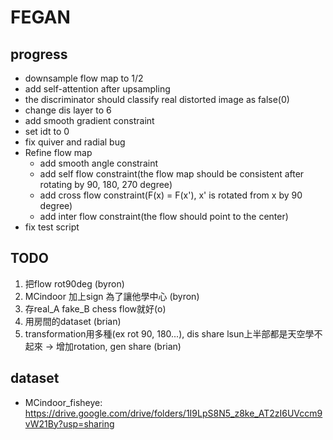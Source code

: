 # FEGAN
## progress
- downsample flow map to 1/2
- add self-attention after upsampling
- the discriminator should classify real distorted image as false(0)
- change dis layer to 6
- add smooth gradient constraint
- set idt to 0
- fix quiver and radial bug
- Refine flow map
  - add smooth angle constraint
  - add self flow constraint(the flow map should be consistent after rotating by 90, 180, 270 degree)
  - add cross flow constraint(F(x) = F(x'), x' is rotated from x by 90 degree)
  - add inter flow constraint(the flow should point to the center)
- fix test script
## TODO
1. 把flow rot90deg (byron)
2. MCindoor 加上sign 為了讓他學中心 (byron)
3. 存real_A fake_B chess flow就好(o)
4. 用房間的dataset (brian)
5. transformation用多種(ex rot 90, 180...), dis share lsun上半部都是天空學不起來 -> 增加rotation, gen share (brian)

## dataset
- MCindoor_fisheye: https://drive.google.com/drive/folders/1I9LpS8N5_z8ke_AT2zI6UVccm9vW21By?usp=sharing